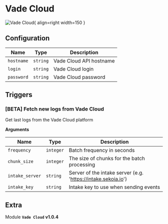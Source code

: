 # Vade Cloud

![Vade Cloud](/assets/playbooks/library/vade-cloud.png){ align=right width=150 }



## Configuration

| Name      |  Type   |  Description  |
| --------- | ------- | --------------------------- |
| `hostname` | `string` | Vade Cloud API hostname |
| `login` | `string` | Vade Cloud login |
| `password` | `string` | Vade Cloud password |

## Triggers

### [BETA] Fetch new logs from Vade Cloud

Get last logs from the Vade Cloud platform

**Arguments**

| Name      |  Type   |  Description  |
| --------- | ------- | --------------------------- |
| `frequency` | `integer` | Batch frequency in seconds |
| `chunk_size` | `integer` | The size of chunks for the batch processing |
| `intake_server` | `string` | Server of the intake server (e.g. 'https://intake.sekoia.io') |
| `intake_key` | `string` | Intake key to use when sending events |


## Extra

Module **`Vade Cloud` v1.0.4**